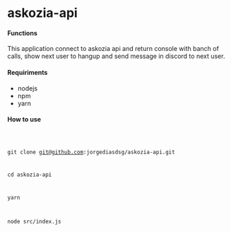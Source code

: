 # askozia-api

#### Functions
This application connect to askozia api and return console with banch of calls, show next user to hangup and send message in discord to next user.

#### Requiriments
- nodejs
- npm
- yarn

#### How to use
<code>

git clone git@github.com:jorgediasdsg/askozia-api.git

cd askozia-api

yarn

node src/index.js
</code>